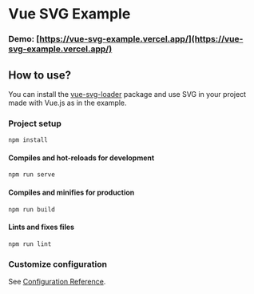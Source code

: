 # Vue SVG Example

### Demo: [https://vue-svg-example.vercel.app/](https://vue-svg-example.vercel.app/)

## How to use?

You can install the [vue-svg-loader](https://vue-svg-loader.js.org/) package and use SVG in your project made 
with Vue.js as in the example.

### Project setup
```
npm install
```

#### Compiles and hot-reloads for development
```
npm run serve
```

#### Compiles and minifies for production
```
npm run build
```

#### Lints and fixes files
```
npm run lint
```

### Customize configuration
See [Configuration Reference](https://cli.vuejs.org/config/).
